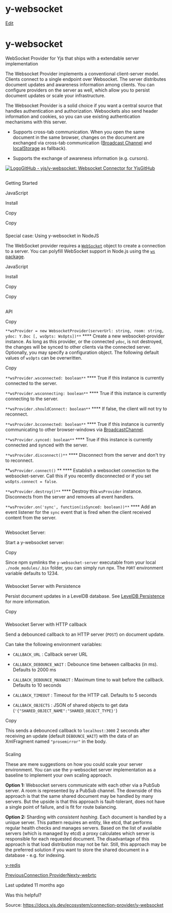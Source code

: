 # y-websocket

[Edit](https://github.com/yjs/docs/blob/main/ecosystem/connection-provider/y-websocket.md)

# y-websocket

WebSocket Provider for Yjs that ships with a extendable server implementation

The Websocket Provider implements a conventional client-server model. Clients connect to a single endpoint over Websocket. The server distributes document updates and awareness information among clients. You can configure providers on the server as well, which allow you to persist document updates or scale your infrastructure.

The Websocket Provider is a solid choice if you want a central source that handles authentication and authorization. Websockets also send header information and cookies, so you can use existing authentication mechanisms with this server.

  * Supports cross-tab communication. When you open the same document in the same browser, changes on the document are exchanged via cross-tab communication ([Broadcast Channel](https://developer.mozilla.org/en-US/docs/Web/API/Broadcast_Channel_API) and [localStorage](https://developer.mozilla.org/en-US/docs/Web/API/Window/localStorage) as fallback).

  * Supports the exchange of awareness information (e.g. cursors).

[![Logo](https://docs.yjs.dev/~gitbook/image?url=https%3A%2F%2Fgithub.com%2Ffluidicon.png&width=20&dpr=4&quality=100&sign=46771325&sv=2)GitHub - yjs/y-websocket: Websocket Connector for YjsGitHub](https://github.com/yjs/y-websocket)

## 

[](#getting-started)

Getting Started

JavaScript

[](#tab-javascript)

Install

[](#tab-install)

Copy

Copy

### 

[](#special-case-using-y-websocket-in-nodejs)

Special case: Using y-websocket in NodeJS

The WebSocket provider requires a [`WebSocket`](https://developer.mozilla.org/en-US/docs/Web/API/WebSocket) object to create a connection to a server. You can polyfill WebSocket support in Node.js using the [`ws` package](https://www.npmjs.com/package/ws).

JavaScript

[](#tab-javascript-1)

Install

[](#tab-install-1)

Copy

Copy

## 

[](#api)

API

Copy

`**wsProvider = new WebsocketProvider(serverUrl: string, room: string, ydoc: Y.Doc [, wsOpts: WsOpts])**` **** Create a new websocket-provider instance. As long as this provider, or the connected `ydoc`, is not destroyed, the changes will be synced to other clients via the connected server. Optionally, you may specify a configuration object. The following default values of `wsOpts` can be overwritten.

Copy

`**wsProvider.wsconnected: boolean**` **** True if this instance is currently connected to the server.

`**wsProvider.wsconnecting: boolean**` **** True if this instance is currently connecting to the server.

`**wsProvider.shouldConnect: boolean**` **** If false, the client will not try to reconnect.

`**wsProvider.bcconnected: boolean**` **** True if this instance is currently communicating to other browser-windows via [BroadcastChannel](https://developer.mozilla.org/en-US/docs/Web/API/BroadcastChannel).

`**wsProvider.synced: boolean**` **** True if this instance is currently connected and synced with the server.

`**wsProvider.disconnect()**` **** Disconnect from the server and don't try to reconnect.

**`wsProvider.connect()` ** **** Establish a websocket connection to the websocket-server. Call this if you recently disconnected or if you set `wsOpts.connect = false`.

`**wsProvider.destroy()**` **** Destroy this `wsProvider` instance. Disconnects from the server and removes all event handlers.

`**wsProvider.on('sync', function(isSynced: boolean))**` **** Add an event listener for the `sync` event that is fired when the client received content from the server.

## 

[](#websocket-server)

Websocket Server:

Start a y-websocket server:

Copy

Since npm symlinks the `y-websocket-server` executable from your local `./node_modules/.bin` folder, you can simply run npx. The `PORT` environment variable defaults to 1234.

### 

[](#websocket-server-with-persistence)

Websocket Server with Persistence

Persist document updates in a LevelDB database. See [LevelDB Persistence](/ecosystem/database-provider/y-leveldb) for more information.

Copy

### 

[](#websocket-server-with-http-callback)

Websocket Server with HTTP callback

Send a debounced callback to an HTTP server (`POST`) on document update.

Can take the following environment variables:

  * `CALLBACK_URL` : Callback server URL

  * `CALLBACK_DEBOUNCE_WAIT` : Debounce time between callbacks (in ms). Defaults to 2000 ms

  * `CALLBACK_DEBOUNCE_MAXWAIT` : Maximum time to wait before the callback. Defaults to 10 seconds

  * `CALLBACK_TIMEOUT` : Timeout for the HTTP call. Defaults to 5 seconds

  * `CALLBACK_OBJECTS` : JSON of shared objects to get data (`'{"SHARED_OBJECT_NAME":"SHARED_OBJECT_TYPE}'`)

Copy

This sends a debounced callback to `localhost:3000` 2 seconds after receiving an update (default `DEBOUNCE_WAIT`) with the data of an XmlFragment named `"prosemirror"` in the body.

### 

[](#scaling)

Scaling

These are mere suggestions on how you could scale your server environment. You can use the y-websocket server implementation as a baseline to implement your own scaling approach.

**Option 1:** Websocket servers communicate with each other via a PubSub server. A room is represented by a PubSub channel. The downside of this approach is that the same shared document may be handled by many servers. But the upside is that this approach is fault-tolerant, does not have a single point of failure, and is fit for route balancing.

**Option 2:** Sharding with _consistent hashing_. Each document is handled by a unique server. This pattern requires an entity, like etcd, that performs regular health checks and manages servers. Based on the list of available servers (which is managed by etcd) a proxy calculates which server is responsible for each requested document. The disadvantage of this approach is that load distribution may not be fair. Still, this approach may be the preferred solution if you want to store the shared document in a database - e.g. for indexing.

[y-redis](/ecosystem/database-provider/y-redis)

[PreviousConnection Provider](/ecosystem/connection-provider)[Nexty-webrtc](/ecosystem/connection-provider/y-webrtc)

Last updated 11 months ago

Was this helpful?

Source: https://docs.yjs.dev/ecosystem/connection-provider/y-websocket
